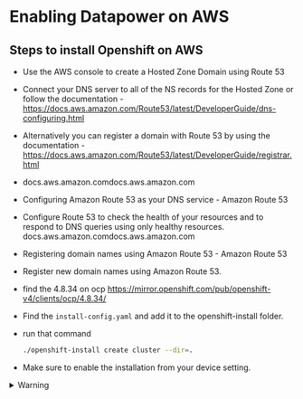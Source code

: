 # Enabling Datapower on AWS

## Steps to install Openshift on AWS
- Use the AWS console to create a Hosted Zone Domain using Route 53
- Connect your DNS server to all of the NS records for the Hosted Zone or follow the documentation - https://docs.aws.amazon.com/Route53/latest/DeveloperGuide/dns-configuring.html
- Alternatively you can register a domain with Route 53 by using the documentation - https://docs.aws.amazon.com/Route53/latest/DeveloperGuide/registrar.html

- docs.aws.amazon.comdocs.aws.amazon.com
- Configuring Amazon Route 53 as your DNS service - Amazon Route 53
- Configure Route 53 to check the health of your resources and to respond to DNS queries using only healthy resources.
docs.aws.amazon.comdocs.aws.amazon.com
- Registering domain names using Amazon Route 53 - Amazon Route 53
- Register new domain names using Amazon Route 53.
- find the 4.8.34 on ocp https://mirror.openshift.com/pub/openshift-v4/clients/ocp/4.8.34/
- Find the `install-config.yaml` and add it to the openshift-install folder.
- run that command 
  ```bash
  ./openshift-install create cluster --dir=.
  ```
- Make sure to enable the installation from your device setting.
<details>
  <summary> Warning </summary>
   ![Warining Screen](images/enable.png)
</details>
